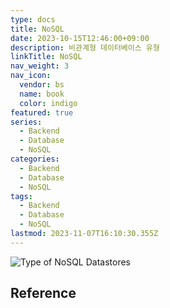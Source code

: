 ```yaml
---
type: docs
title: NoSQL
date: 2023-10-15T12:46:00+09:00
description: 비관계형 데이터베이스 유형
linkTitle: NoSQL
nav_weight: 3
nav_icon:
  vendor: bs
  name: book
  color: indigo
featured: true
series:
  - Backend
  - Database
  - NoSQL
categories:
  - Backend
  - Database
  - NoSQL
tags:
  - Backend
  - Database
  - NoSQL
lastmod: 2023-11-07T16:10:30.355Z
---
```


![Type of NoSQL Datastores](/backend/types-of-nosql-datastores.png#center)

## Reference
